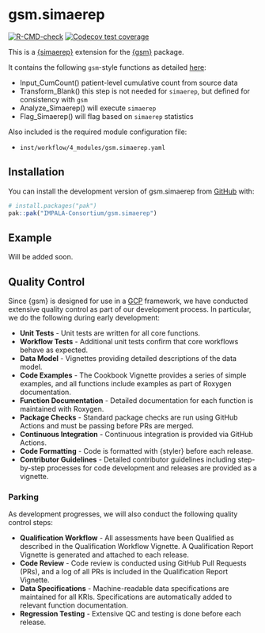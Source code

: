 
<!-- README.md is generated from README.Rmd. Please edit that file -->

# gsm.simaerep

<!-- badges: start -->

[![R-CMD-check](https://github.com/IMPALA-Consortium/gsm.simaerep/actions/workflows/R-CMD-check.yaml/badge.svg)](https://github.com/IMPALA-Consortium/gsm.simaerep/actions/workflows/R-CMD-check.yaml)
[![Codecov test
coverage](https://codecov.io/gh/IMPALA-Consortium/gsm.simaerep/graph/badge.svg)](https://app.codecov.io/gh/IMPALA-Consortium/gsm.simaerep)
<!-- badges: end -->

This is a [{simaerep}](https://github.com/openpharma/simaerep/)
extension for the [{gsm}](https://github.com/Gilead-BioStats/gsm)
package.

It contains the following `gsm`-style functions as detailed
[here](https://gilead-biostats.github.io/gsm/articles/DataModel.html):

- Input_CumCount() patient-level cumulative count from source data
- Transform_Blank() this step is not needed for `simaerep`, but defined
  for consistency with `gsm`
- Analyze_Simaerep() will execute `simaerep`
- Flag_Simaerep() will flag based on `simaerep` statistics

Also included is the required module configuration file:

- `inst/workflow/4_modules/gsm.simaerep.yaml`

## Installation

You can install the development version of gsm.simaerep from
[GitHub](https://github.com/IMPALA-Consortium/gsm.simaerep/) with:

``` r
# install.packages("pak")
pak::pak("IMPALA-Consortium/gsm.simaerep")
```

## Example

Will be added soon.

## Quality Control

Since {gsm} is designed for use in a
[GCP](https://en.wikipedia.org/wiki/Good_clinical_practice) framework,
we have conducted extensive quality control as part of our development
process. In particular, we do the following during early development:

- **Unit Tests** - Unit tests are written for all core functions.
- **Workflow Tests** - Additional unit tests confirm that core workflows
  behave as expected.
- **Data Model** - Vignettes providing detailed descriptions of the data
  model.
- **Code Examples** - The Cookbook Vignette provides a series of simple
  examples, and all functions include examples as part of Roxygen
  documentation.
- **Function Documentation** - Detailed documentation for each function
  is maintained with Roxygen.
- **Package Checks** - Standard package checks are run using GitHub
  Actions and must be passing before PRs are merged.
- **Continuous Integration** - Continuous integration is provided via
  GitHub Actions.
- **Code Formatting** - Code is formatted with {styler} before each
  release.
- **Contributor Guidelines** - Detailed contributor guidelines including
  step-by-step processes for code development and releases are provided
  as a vignette.

### Parking

As development progresses, we will also conduct the following quality
control steps:

- **Qualification Workflow** - All assessments have been Qualified as
  described in the Qualification Workflow Vignette. A Qualification
  Report Vignette is generated and attached to each release.
- **Code Review** - Code review is conducted using GitHub Pull Requests
  (PRs), and a log of all PRs is included in the Qualification Report
  Vignette.
- **Data Specifications** - Machine-readable data specifications are
  maintained for all KRIs. Specifications are automatically added to
  relevant function documentation.
- **Regression Testing** - Extensive QC and testing is done before each
  release.
